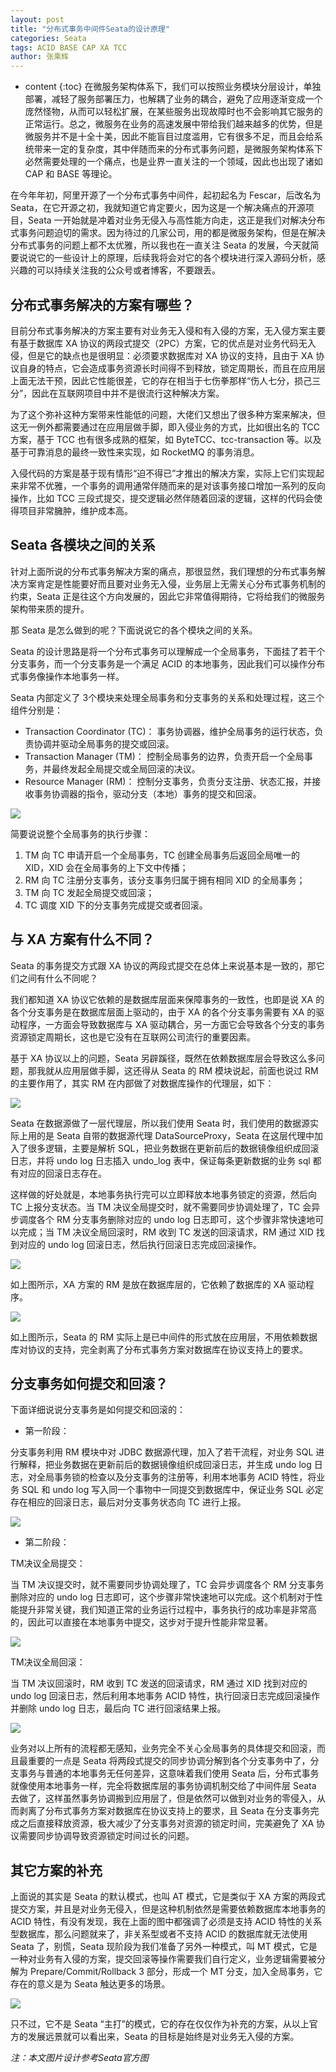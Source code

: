 ```yaml
---
layout: post
title: "分布式事务中间件Seata的设计原理"
categories: Seata
tags: ACID BASE CAP XA TCC
author: 张乘辉
---
```


* content
{:toc}
在微服务架构体系下，我们可以按照业务模块分层设计，单独部署，减轻了服务部署压力，也解耦了业务的耦合，避免了应用逐渐变成一个庞然怪物，从而可以轻松扩展，在某些服务出现故障时也不会影响其它服务的正常运行。总之，微服务在业务的高速发展中带给我们越来越多的优势，但是微服务并不是十全十美，因此不能盲目过度滥用，它有很多不足，而且会给系统带来一定的复杂度，其中伴随而来的分布式事务问题，是微服务架构体系下必然需要处理的一个痛点，也是业界一直关注的一个领域，因此也出现了诸如 CAP 和 BASE 等理论。

在今年年初，阿里开源了一个分布式事务中间件，起初起名为 Fescar，后改名为 Seata，在它开源之初，我就知道它肯定要火，因为这是一个解决痛点的开源项目，Seata 一开始就是冲着对业务无侵入与高性能方向走，这正是我们对解决分布式事务问题迫切的需求。因为待过的几家公司，用的都是微服务架构，但是在解决分布式事务的问题上都不太优雅，所以我也在一直关注 Seata 的发展，今天就简要说说它的一些设计上的原理，后续我将会对它的各个模块进行深入源码分析，感兴趣的可以持续关注我的公众号或者博客，不要跟丢。









## 分布式事务解决的方案有哪些？

目前分布式事务解决的方案主要有对业务无入侵和有入侵的方案，无入侵方案主要有基于数据库 XA 协议的两段式提交（2PC）方案，它的优点是对业务代码无入侵，但是它的缺点也是很明显：必须要求数据库对 XA 协议的支持，且由于 XA 协议自身的特点，它会造成事务资源长时间得不到释放，锁定周期长，而且在应用层上面无法干预，因此它性能很差，它的存在相当于七伤拳那样“伤人七分，损己三分”，因此在互联网项目中并不是很流行这种解决方案。

为了这个弥补这种方案带来性能低的问题，大佬们又想出了很多种方案来解决，但这无一例外都需要通过在应用层做手脚，即入侵业务的方式，比如很出名的 TCC 方案，基于 TCC 也有很多成熟的框架，如 ByteTCC、tcc-transaction 等。以及基于可靠消息的最终一致性来实现，如 RocketMQ 的事务消息。

入侵代码的方案是基于现有情形“迫不得已”才推出的解决方案，实际上它们实现起来非常不优雅，一个事务的调用通常伴随而来的是对该事务接口增加一系列的反向操作，比如 TCC 三段式提交，提交逻辑必然伴随着回滚的逻辑，这样的代码会使得项目非常臃肿，维护成本高。



## Seata 各模块之间的关系

针对上面所说的分布式事务解决方案的痛点，那很显然，我们理想的分布式事务解决方案肯定是性能要好而且要对业务无入侵，业务层上无需关心分布式事务机制的约束，Seata 正是往这个方向发展的，因此它非常值得期待，它将给我们的微服务架构带来质的提升。

那 Seata 是怎么做到的呢？下面说说它的各个模块之间的关系。

Seata 的设计思路是将一个分布式事务可以理解成一个全局事务，下面挂了若干个分支事务，而一个分支事务是一个满足 ACID 的本地事务，因此我们可以操作分布式事务像操作本地事务一样。

Seata 内部定义了 3个模块来处理全局事务和分支事务的关系和处理过程，这三个组件分别是：

- Transaction Coordinator (TC)： 事务协调器，维护全局事务的运行状态，负责协调并驱动全局事务的提交或回滚。
- Transaction Manager (TM)： 控制全局事务的边界，负责开启一个全局事务，并最终发起全局提交或全局回滚的决议。
- Resource Manager (RM)： 控制分支事务，负责分支注册、状态汇报，并接收事务协调器的指令，驱动分支（本地）事务的提交和回滚。

![](https://gitee.com/objcoding/md-picture/raw/master/img/seata.png)

简要说说整个全局事务的执行步骤：

1. TM 向 TC 申请开启一个全局事务，TC 创建全局事务后返回全局唯一的 XID，XID 会在全局事务的上下文中传播；
2. RM 向 TC 注册分支事务，该分支事务归属于拥有相同 XID 的全局事务；
3. TM 向 TC 发起全局提交或回滚；
4. TC 调度 XID 下的分支事务完成提交或者回滚。



## 与 XA 方案有什么不同？

Seata 的事务提交方式跟 XA 协议的两段式提交在总体上来说基本是一致的，那它们之间有什么不同呢？

我们都知道 XA 协议它依赖的是数据库层面来保障事务的一致性，也即是说 XA 的各个分支事务是在数据库层面上驱动的，由于 XA 的各个分支事务需要有 XA 的驱动程序，一方面会导致数据库与 XA 驱动耦合，另一方面它会导致各个分支的事务资源锁定周期长，这也是它没有在互联网公司流行的重要因素。

基于 XA 协议以上的问题，Seata 另辟蹊径，既然在依赖数据库层会导致这么多问题，那我就从应用层做手脚，这还得从 Seata 的 RM 模块说起，前面也说过 RM 的主要作用了，其实 RM 在内部做了对数据库操作的代理层，如下：

![](https://gitee.com/objcoding/md-picture/raw/master/img/seata5.png)

Seata 在数据源做了一层代理层，所以我们使用 Seata 时，我们使用的数据源实际上用的是 Seata 自带的数据源代理 DataSourceProxy，Seata 在这层代理中加入了很多逻辑，主要是解析 SQL，把业务数据在更新前后的数据镜像组织成回滚日志，并将 undo log 日志插入 undo_log 表中，保证每条更新数据的业务 sql 都有对应的回滚日志存在。

这样做的好处就是，本地事务执行完可以立即释放本地事务锁定的资源，然后向 TC 上报分支状态。当 TM 决议全局提交时，就不需要同步协调处理了，TC 会异步调度各个 RM 分支事务删除对应的 undo log 日志即可，这个步骤非常快速地可以完成；当 TM 决议全局回滚时，RM 收到 TC 发送的回滚请求，RM 通过 XID 找到对应的 undo log 回滚日志，然后执行回滚日志完成回滚操作。

![](https://gitee.com/objcoding/md-picture/raw/master/img/seata6.png)

如上图所示，XA 方案的 RM 是放在数据库层的，它依赖了数据库的 XA 驱动程序。

![](https://gitee.com/objcoding/md-picture/raw/master/img/Seata7.png)

如上图所示，Seata 的 RM 实际上是已中间件的形式放在应用层，不用依赖数据库对协议的支持，完全剥离了分布式事务方案对数据库在协议支持上的要求。



## 分支事务如何提交和回滚？

下面详细说说分支事务是如何提交和回滚的：

- 第一阶段：


分支事务利用 RM 模块中对 JDBC 数据源代理，加入了若干流程，对业务 SQL 进行解释，把业务数据在更新前后的数据镜像组织成回滚日志，并生成 undo log 日志，对全局事务锁的检查以及分支事务的注册等，利用本地事务 ACID 特性，将业务 SQL 和 undo log 写入同一个事物中一同提交到数据库中，保证业务 SQL 必定存在相应的回滚日志，最后对分支事务状态向 TC 进行上报。

![](https://gitee.com/objcoding/md-picture/raw/master/img/seata2.png)

- 第二阶段：


TM决议全局提交：

当 TM 决议提交时，就不需要同步协调处理了，TC 会异步调度各个 RM 分支事务删除对应的 undo log 日志即可，这个步骤非常快速地可以完成。这个机制对于性能提升非常关键，我们知道正常的业务运行过程中，事务执行的成功率是非常高的，因此可以直接在本地事务中提交，这步对于提升性能非常显著。



![](https://gitee.com/objcoding/md-picture/raw/master/img/seata3.png)



TM决议全局回滚：

当 TM 决议回滚时，RM 收到 TC 发送的回滚请求，RM 通过 XID 找到对应的 undo log 回滚日志，然后利用本地事务 ACID 特性，执行回滚日志完成回滚操作并删除 undo log 日志，最后向 TC 进行回滚结果上报。

![](https://gitee.com/objcoding/md-picture/raw/master/img/seata4.png)

业务对以上所有的流程都无感知，业务完全不关心全局事务的具体提交和回滚，而且最重要的一点是 Seata 将两段式提交的同步协调分解到各个分支事务中了，分支事务与普通的本地事务无任何差异，这意味着我们使用 Seata 后，分布式事务就像使用本地事务一样，完全将数据库层的事务协调机制交给了中间件层 Seata 去做了，这样虽然事务协调搬到应用层了，但是依然可以做到对业务的零侵入，从而剥离了分布式事务方案对数据库在协议支持上的要求，且 Seata 在分支事务完成之后直接释放资源，极大减少了分支事务对资源的锁定时间，完美避免了 XA 协议需要同步协调导致资源锁定时间过长的问题。



## 其它方案的补充

上面说的其实是 Seata 的默认模式，也叫 AT 模式，它是类似于 XA 方案的两段式提交方案，并且是对业务无侵入，但是这种机制依然是需要依赖数据库本地事务的 ACID 特性，有没有发现，我在上面的图中都强调了必须是支持 ACID 特性的关系型数据库，那么问题就来了，非关系型或者不支持 ACID 的数据库就无法使用 Seata 了，别慌，Seata 现阶段为我们准备了另外一种模式，叫 MT 模式，它是一种对业务有入侵的方案，提交回滚等操作需要我们自行定义，业务逻辑需要被分解为 Prepare/Commit/Rollback 3 部分，形成一个 MT 分支，加入全局事务，它存在的意义是为 Seata 触达更多的场景。

![](https://gitee.com/objcoding/md-picture/raw/master/img/seata8.png)

只不过，它不是 Seata “主打”的模式，它的存在仅仅作为补充的方案，从以上官方的发展远景就可以看出来，Seata 的目标是始终是对业务无入侵的方案。

*注：本文图片设计参考Seata官方图*

